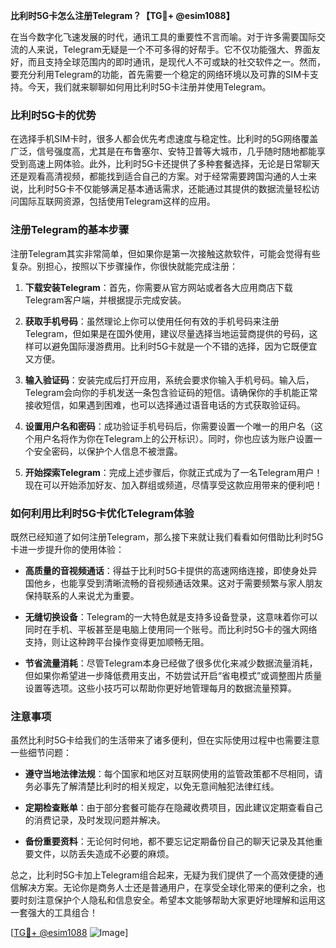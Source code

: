 **比利时5G卡怎么注册Telegram？【TG💪+ @esim1088】**

在当今数字化飞速发展的时代，通讯工具的重要性不言而喻。对于许多需要国际交流的人来说，Telegram无疑是一个不可多得的好帮手。它不仅功能强大、界面友好，而且支持全球范围内的即时通讯，是现代人不可或缺的社交软件之一。然而，要充分利用Telegram的功能，首先需要一个稳定的网络环境以及可靠的SIM卡支持。今天，我们就来聊聊如何用比利时5G卡注册并使用Telegram。

### 比利时5G卡的优势

在选择手机SIM卡时，很多人都会优先考虑速度与稳定性。比利时的5G网络覆盖广泛，信号强度高，尤其是在布鲁塞尔、安特卫普等大城市，几乎随时随地都能享受到高速上网体验。此外，比利时5G卡还提供了多种套餐选择，无论是日常聊天还是观看高清视频，都能找到适合自己的方案。对于经常需要跨国沟通的人士来说，比利时5G卡不仅能够满足基本通话需求，还能通过其提供的数据流量轻松访问国际互联网资源，包括使用Telegram这样的应用。

### 注册Telegram的基本步骤

注册Telegram其实非常简单，但如果你是第一次接触这款软件，可能会觉得有些复杂。别担心，按照以下步骤操作，你很快就能完成注册：

1. **下载安装Telegram**：首先，你需要从官方网站或者各大应用商店下载Telegram客户端，并根据提示完成安装。
   
2. **获取手机号码**：虽然理论上你可以使用任何有效的手机号码来注册Telegram，但如果是在国外使用，建议尽量选择当地运营商提供的号码，这样可以避免国际漫游费用。比利时5G卡就是一个不错的选择，因为它既便宜又方便。

3. **输入验证码**：安装完成后打开应用，系统会要求你输入手机号码。输入后，Telegram会向你的手机发送一条包含验证码的短信。请确保你的手机能正常接收短信，如果遇到困难，也可以选择通过语音电话的方式获取验证码。

4. **设置用户名和密码**：成功验证手机号码后，你需要设置一个唯一的用户名（这个用户名将作为你在Telegram上的公开标识）。同时，你也应该为账户设置一个安全密码，以保护个人信息不被泄露。

5. **开始探索Telegram**：完成上述步骤后，你就正式成为了一名Telegram用户！现在可以开始添加好友、加入群组或频道，尽情享受这款应用带来的便利吧！

### 如何利用比利时5G卡优化Telegram体验

既然已经知道了如何注册Telegram，那么接下来就让我们看看如何借助比利时5G卡进一步提升你的使用体验：

- **高质量的音视频通话**：得益于比利时5G卡提供的高速网络连接，即使身处异国他乡，也能享受到清晰流畅的音视频通话效果。这对于需要频繁与家人朋友保持联系的人来说尤为重要。
  
- **无缝切换设备**：Telegram的一大特色就是支持多设备登录，这意味着你可以同时在手机、平板甚至是电脑上使用同一个账号。而比利时5G卡的强大网络支持，则让这种跨平台操作变得更加顺畅无阻。

- **节省流量消耗**：尽管Telegram本身已经做了很多优化来减少数据流量消耗，但如果你希望进一步降低费用支出，不妨尝试开启“省电模式”或调整图片质量设置等选项。这些小技巧可以帮助你更好地管理每月的数据流量预算。

### 注意事项

虽然比利时5G卡给我们的生活带来了诸多便利，但在实际使用过程中也需要注意一些细节问题：

- **遵守当地法律法规**：每个国家和地区对互联网使用的监管政策都不尽相同，请务必事先了解清楚比利时的相关规定，以免无意间触犯法律红线。
  
- **定期检查账单**：由于部分套餐可能存在隐藏收费项目，因此建议定期查看自己的消费记录，及时发现问题并解决。

- **备份重要资料**：无论何时何地，都不要忘记定期备份自己的聊天记录及其他重要文件，以防丢失造成不必要的麻烦。

总之，比利时5G卡加上Telegram组合起来，无疑为我们提供了一个高效便捷的通信解决方案。无论你是商务人士还是普通用户，在享受全球化带来的便利之余，也要时刻注意保护个人隐私和信息安全。希望本文能够帮助大家更好地理解和运用这一套强大的工具组合！

[[TG💪+ @esim1088](https://t.me/s/esim1088) ![Image](https://i.postimg.cc/4NQfJmqS/Snipaste-2025-05-13-00-14-12.png)]